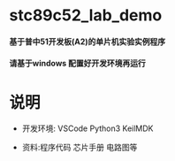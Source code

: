 # stc89c52_lab_demo
#### 基于普中51开发板(A2)的单片机实验实例程序
#### 请基于windows 配置好开发环境再运行



# 说明
- 开发环境:  VSCode  Python3 KeilMDK

- 资料:程序代码 芯片手册 电路图等

